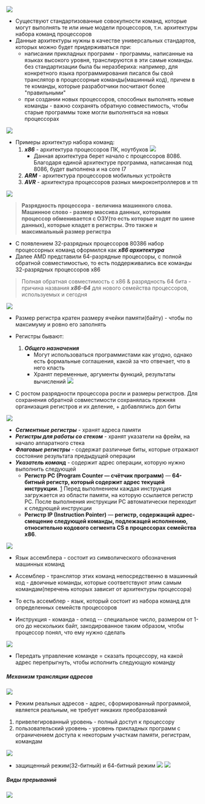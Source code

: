 
![](../_resources/Pasted%20image%2020241126230523.png)
- Существуют стандартизованные совокупности команд, которые могут выполнять те или иные модели процессоров, т.н. архитектуры набора команд процессоров
- Данные архитектуры нужны в качестве универсальных стандартов, которых можно будет придерживаться при:
	- написании прикладных программ - программы, написанные на языках высокого уровня, транслируются в эти самые команды. без стандартизации была бы неразбериха: например, для конкретного языка программирования писался бы свой транслятор в процессорные команды(машинный код), причем в те команды, которые разработчики посчитают более "правильными"
	- при создании новых процессоров, способных выполнять новые команды - важно сохранять обратную совместимость, чтобы старые программы тоже могли выполняться на новых процессорах

![](../_resources/Pasted%20image%2020241126231339.png)
- Примеры архитектур набора команд:
	1. ***x86*** - архитектура процессоров ПК, ноутбуков
		![](../_resources/Pasted%20image%2020241126231452.png)
		- Данная архитектура берет начало с процессоров 8086. Благодаря единой архитектуре программа, написанная под 8086, будет выполнена и на core I7
	2. ***ARM*** - архитектура процессоров мобильных устройств
	3. ***AVR*** - архитектура процессоров разных микроконтроллеров и тп



![](../_resources/Pasted%20image%2020241126232239.png)

> **Разрядность процессора - величина машинного слова. Машинное слово - размер массива данных, которыми процессор обменивается с ОЗУ(то есть которые ходят по шине данных), которые кладет в регистры. Это также и максимальный размер регистра**

- С появлением 32-разрядных процессоров 80386 набор процессорных команд оформился как ***x86 архитектура***
- Далее AMD представили 64-разрядные процессоры, с полной обратной совместимостью, то есть поддерживались все команды 32-разрядных процессоров x86
> Полная обратная совместимость с x86 & разрядность 64 бита - причина названия ***x86-64*** для нового семейства процессоров, используемых и сегодня


![](../_resources/Pasted%20image%2020241126233901.png)
- Размер регистра кратен размеру ячейки памяти(байту) - чтобы по максимуму и ровно его заполнять


- Регистры бывают:
	1. ***Общего назначения***
		- Могут использоваться программистами как угодно, однако есть формальные соглашения, какой за что отвечает, что в него класть
		- Хранят переменные, аргументы функций, результаты вычислений
![](../_resources/Pasted%20image%2020241126234215.png)
- С ростом разрядности процессора росли и размеры регистров. Для сохранения обратной совместимости сохранялась прежняя организация регистров и их деление, + добавлялись доп биты

![](../_resources/Pasted%20image%2020241126234556.png)
- ***Сегментные регистры*** - хранят адреса памяти
- ***Регистры для работы со стеком*** - хранят указатели на фрейм, на начало аппаратного стека
- ***Флаговые регистры*** - содержат различные биты, которые отражают состояние результата предыдущей операции
- ***Указатель команд*** - содержит адрес операции, которую нужно выполнить следующей
	- **Регистр PC (Program Counter — счётчик программ)** — **64-битный регистр, который содержит адрес текущей инструкции**. [1](https://metanit.com/assembler/arm64/2.1.php)
		Перед выполнением каждая инструкция загружается из области памяти, на которую ссылается регистр PC. После выполнения инструкции PC автоматически переходит к следующей инструкции
	- **Регистр IP (Instruction Pointer)** — **регистр, содержащий адрес-смещение следующей команды, подлежащей исполнению, относительно кодового сегмента CS в процессорах семейства x86**.


![](../_resources/Pasted%20image%2020241128225339.png)
- Язык ассемблера - состоит из символического обозначения машинных команд
- Ассемблер - транслятор этих команд непосредственно в машинный код - двоичные команды, которые соответствуют этим самым командам(перечень которых зависит от архитектуры процессора)
- То есть ассемблер - язык, который состоит из набора команд для определенных семейств процессоров



- Инструкция - команда - опкод -- специальное число, размером от 1-ого до нескольких байт, закодированное таким образом, чтобы процессор понял, что ему нужно сделать


![](../_resources/Pasted%20image%2020241128235108.png)
- Передать управление команде = сказать процессору, на какой адрес перепрыгнуть, чтобы исполнить следующую команду

##### Механизм трансляции адресов
![](../_resources/Pasted%20image%2020241128235457.png)
- Режим реальных адресов - адрес, сформированный программой, является реальным, не требует никаких преобразований




1. привелегированный уровень - полный доступ к процессору
2. пользовательский уровень - уровень прикладных программ с ограничением доступа к некоторым участкам памяти, регистрам, командам

![](../_resources/Pasted%20image%2020241129001619.png)

- защищенный режим(32-битный) и 64-битный режим
![](../_resources/Pasted%20image%2020241129002219.png)
![](../_resources/Pasted%20image%2020241129002621.png)

##### Виды прерываний
![](../_resources/Pasted%20image%2020241129002802.png)
